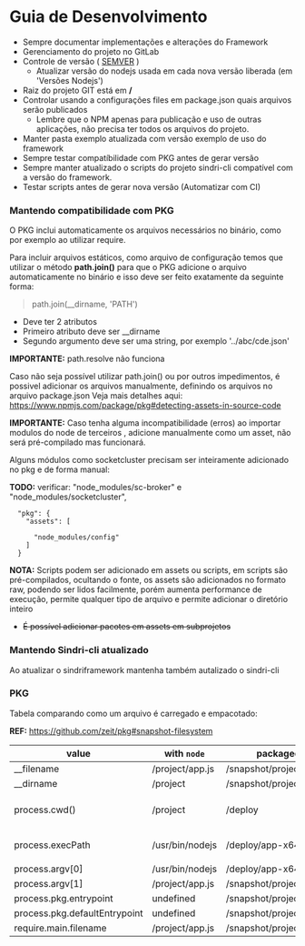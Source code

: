 # Guia de Desenvolvimento


* Sempre documentar implementações e alterações do Framework
* Gerenciamento do projeto no GitLab
* Controle de versão ( [SEMVER](https://semver.org/lang/pt-BR/) )
  * Atualizar versão do nodejs usada em cada nova versão liberada (em 'Versões Nodejs')
* Raiz do projeto GIT está em **/**
* Controlar usando a configurações files em package.json quais arquivos serão publicados  
  * Lembre que o NPM apenas para publicação e uso de outras aplicações, não precisa ter todos os arquivos do projeto.
* Manter pasta exemplo atualizada com versão exemplo de uso do framework
* Sempre testar compatíbilidade com PKG antes de gerar versão
* Sempre manter atualizado o scripts do projeto sindri-cli compatível com a versão do framework.
* Testar scripts antes de gerar nova versão (Automatizar com CI)

### Mantendo compatibilidade com PKG

O PKG inclui automaticamente os arquivos necessários no binário, como por exemplo ao utilizar require.

Para incluir arquivos estáticos, como arquivo de configuração temos que utilizar o método **path.join()** para que o PKG
adicione o arquivo automaticamente no binário e isso deve ser feito exatamente da seguinte forma:

> path.join(__dirname, 'PATH')

* Deve ter 2 atributos
* Primeiro atributo deve ser __dirname
* Segundo argumento deve ser uma string, por exemplo '../abc/cde.json'

**IMPORTANTE:** path.resolve não funciona

Caso não seja possível utilizar path.join() ou por outros impedimentos, é possivel adicionar os arquivos manualmente,
definindo os arquivos no arquivo package.json Veja mais detalhes aqui:
https://www.npmjs.com/package/pkg#detecting-assets-in-source-code

**IMPORTANTE:** Caso tenha alguma incompatibilidade (erros) ao importar modulos do node de terceiros , adicione 
manualmente como um asset, não será pré-compilado mas funcionará. 

Alguns módulos como socketcluster precisam ser inteiramente adicionado no pkg e de forma manual:

**TODO:** verificar: "node_modules/sc-broker" e "node_modules/socketcluster",

```
  "pkg": {
    "assets": [

      "node_modules/config"
    ]
  }
```

**NOTA:** Scripts podem ser adicionado em assets ou scripts, em scripts são pré-compilados, ocultando o fonte, os assets
são adicionados no formato raw, podendo ser lidos facilmente, porém aumenta performance de execução, permite qualquer
tipo de arquivo e permite adicionar o diretório inteiro

* ~~É possível adicionar pacotes em assets em subprojetos~~ 

### Mantendo Sindri-cli atualizado

Ao atualizar o sindriframework mantenha também autalizado o sindri-cli

### PKG

Tabela comparando como um arquivo é carregado e empacotado:

**REF:** https://github.com/zeit/pkg#snapshot-filesystem

value                          | with `node`         | packaged                   | comments
-------------------------------|---------------------|----------------------------|-----------
__filename                     | /project/app.js     | /snapshot/project/app.js   |
__dirname                      | /project            | /snapshot/project          |
process.cwd()                  | /project            | /deploy                    | suppose the app is called ...
process.execPath               | /usr/bin/nodejs     | /deploy/app-x64            | `app-x64` and run in `/deploy`
process.argv[0]                | /usr/bin/nodejs     | /deploy/app-x64            |
process.argv[1]                | /project/app.js     | /snapshot/project/app.js   |
process.pkg.entrypoint         | undefined           | /snapshot/project/app.js   |
process.pkg.defaultEntrypoint  | undefined           | /snapshot/project/app.js   |
require.main.filename          | /project/app.js     | /snapshot/project/app.js   |

